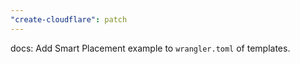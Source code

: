 ```yaml
---
"create-cloudflare": patch
---
```


docs: Add Smart Placement example to `wrangler.toml` of templates.
